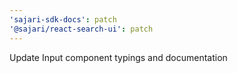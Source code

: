 ```yaml
---
'sajari-sdk-docs': patch
'@sajari/react-search-ui': patch
---
```


Update Input component typings and documentation
